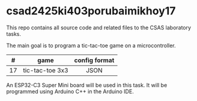 # csad2425ki403porubaimikhoy17

This repo contains all source code and related files to the CSAS laboratory tasks.

The main goal is to program a tic-tac-toe game on a microcontroller.

| #  | game            | config format |
|:--:|:---------------:|:-------------:|
| 17 | tic-tac-toe 3x3 | JSON          |

An ESP32-C3 Super Mini board will be used in this task. It will be programmed using Arduino C++ in the Arduino IDE.
